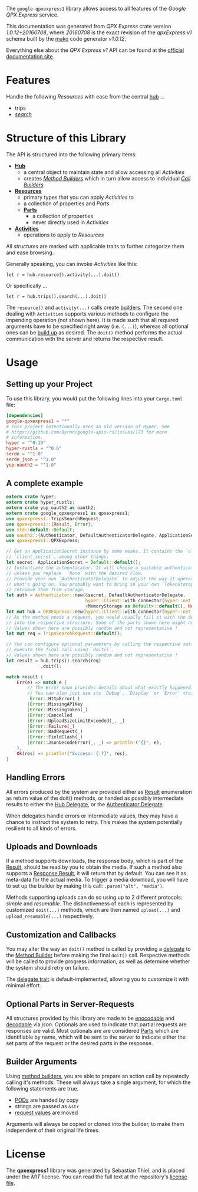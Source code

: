 <!---
DO NOT EDIT !
This file was generated automatically from 'src/mako/api/README.md.mako'
DO NOT EDIT !
-->
The `google-qpxexpress1` library allows access to all features of the *Google QPX Express* service.

This documentation was generated from *QPX Express* crate version *1.0.12+20160708*, where *20160708* is the exact revision of the *qpxExpress:v1* schema built by the [mako](http://www.makotemplates.org/) code generator *v1.0.12*.

Everything else about the *QPX Express* *v1* API can be found at the
[official documentation site](http://developers.google.com/qpx-express).
# Features

Handle the following *Resources* with ease from the central [hub](https://docs.rs/google-qpxexpress1/1.0.12+20160708/google_qpxexpress1/struct.QPXExpress.html) ... 

* trips
 * [*search*](https://docs.rs/google-qpxexpress1/1.0.12+20160708/google_qpxexpress1/struct.TripSearchCall.html)




# Structure of this Library

The API is structured into the following primary items:

* **[Hub](https://docs.rs/google-qpxexpress1/1.0.12+20160708/google_qpxexpress1/struct.QPXExpress.html)**
    * a central object to maintain state and allow accessing all *Activities*
    * creates [*Method Builders*](https://docs.rs/google-qpxexpress1/1.0.12+20160708/google_qpxexpress1/trait.MethodsBuilder.html) which in turn
      allow access to individual [*Call Builders*](https://docs.rs/google-qpxexpress1/1.0.12+20160708/google_qpxexpress1/trait.CallBuilder.html)
* **[Resources](https://docs.rs/google-qpxexpress1/1.0.12+20160708/google_qpxexpress1/trait.Resource.html)**
    * primary types that you can apply *Activities* to
    * a collection of properties and *Parts*
    * **[Parts](https://docs.rs/google-qpxexpress1/1.0.12+20160708/google_qpxexpress1/trait.Part.html)**
        * a collection of properties
        * never directly used in *Activities*
* **[Activities](https://docs.rs/google-qpxexpress1/1.0.12+20160708/google_qpxexpress1/trait.CallBuilder.html)**
    * operations to apply to *Resources*

All *structures* are marked with applicable traits to further categorize them and ease browsing.

Generally speaking, you can invoke *Activities* like this:

```Rust,ignore
let r = hub.resource().activity(...).doit()
```

Or specifically ...

```ignore
let r = hub.trips().search(...).doit()
```

The `resource()` and `activity(...)` calls create [builders][builder-pattern]. The second one dealing with `Activities` 
supports various methods to configure the impending operation (not shown here). It is made such that all required arguments have to be 
specified right away (i.e. `(...)`), whereas all optional ones can be [build up][builder-pattern] as desired.
The `doit()` method performs the actual communication with the server and returns the respective result.

# Usage

## Setting up your Project

To use this library, you would put the following lines into your `Cargo.toml` file:

```toml
[dependencies]
google-qpxexpress1 = "*"
# This project intentionally uses an old version of Hyper. See
# https://github.com/Byron/google-apis-rs/issues/173 for more
# information.
hyper = "^0.10"
hyper-rustls = "^0.6"
serde = "^1.0"
serde_json = "^1.0"
yup-oauth2 = "^1.0"
```

## A complete example

```Rust
extern crate hyper;
extern crate hyper_rustls;
extern crate yup_oauth2 as oauth2;
extern crate google_qpxexpress1 as qpxexpress1;
use qpxexpress1::TripsSearchRequest;
use qpxexpress1::{Result, Error};
use std::default::Default;
use oauth2::{Authenticator, DefaultAuthenticatorDelegate, ApplicationSecret, MemoryStorage};
use qpxexpress1::QPXExpress;

// Get an ApplicationSecret instance by some means. It contains the `client_id` and 
// `client_secret`, among other things.
let secret: ApplicationSecret = Default::default();
// Instantiate the authenticator. It will choose a suitable authentication flow for you, 
// unless you replace  `None` with the desired Flow.
// Provide your own `AuthenticatorDelegate` to adjust the way it operates and get feedback about 
// what's going on. You probably want to bring in your own `TokenStorage` to persist tokens and
// retrieve them from storage.
let auth = Authenticator::new(&secret, DefaultAuthenticatorDelegate,
                              hyper::Client::with_connector(hyper::net::HttpsConnector::new(hyper_rustls::TlsClient::new())),
                              <MemoryStorage as Default>::default(), None);
let mut hub = QPXExpress::new(hyper::Client::with_connector(hyper::net::HttpsConnector::new(hyper_rustls::TlsClient::new())), auth);
// As the method needs a request, you would usually fill it with the desired information
// into the respective structure. Some of the parts shown here might not be applicable !
// Values shown here are possibly random and not representative !
let mut req = TripsSearchRequest::default();

// You can configure optional parameters by calling the respective setters at will, and
// execute the final call using `doit()`.
// Values shown here are possibly random and not representative !
let result = hub.trips().search(req)
             .doit();

match result {
    Err(e) => match e {
        // The Error enum provides details about what exactly happened.
        // You can also just use its `Debug`, `Display` or `Error` traits
         Error::HttpError(_)
        |Error::MissingAPIKey
        |Error::MissingToken(_)
        |Error::Cancelled
        |Error::UploadSizeLimitExceeded(_, _)
        |Error::Failure(_)
        |Error::BadRequest(_)
        |Error::FieldClash(_)
        |Error::JsonDecodeError(_, _) => println!("{}", e),
    },
    Ok(res) => println!("Success: {:?}", res),
}

```
## Handling Errors

All errors produced by the system are provided either as [Result](https://docs.rs/google-qpxexpress1/1.0.12+20160708/google_qpxexpress1/enum.Result.html) enumeration as return value of 
the doit() methods, or handed as possibly intermediate results to either the 
[Hub Delegate](https://docs.rs/google-qpxexpress1/1.0.12+20160708/google_qpxexpress1/trait.Delegate.html), or the [Authenticator Delegate](https://docs.rs/yup-oauth2/*/yup_oauth2/trait.AuthenticatorDelegate.html).

When delegates handle errors or intermediate values, they may have a chance to instruct the system to retry. This 
makes the system potentially resilient to all kinds of errors.

## Uploads and Downloads
If a method supports downloads, the response body, which is part of the [Result](https://docs.rs/google-qpxexpress1/1.0.12+20160708/google_qpxexpress1/enum.Result.html), should be
read by you to obtain the media.
If such a method also supports a [Response Result](https://docs.rs/google-qpxexpress1/1.0.12+20160708/google_qpxexpress1/trait.ResponseResult.html), it will return that by default.
You can see it as meta-data for the actual media. To trigger a media download, you will have to set up the builder by making
this call: `.param("alt", "media")`.

Methods supporting uploads can do so using up to 2 different protocols: 
*simple* and *resumable*. The distinctiveness of each is represented by customized 
`doit(...)` methods, which are then named `upload(...)` and `upload_resumable(...)` respectively.

## Customization and Callbacks

You may alter the way an `doit()` method is called by providing a [delegate](https://docs.rs/google-qpxexpress1/1.0.12+20160708/google_qpxexpress1/trait.Delegate.html) to the 
[Method Builder](https://docs.rs/google-qpxexpress1/1.0.12+20160708/google_qpxexpress1/trait.CallBuilder.html) before making the final `doit()` call. 
Respective methods will be called to provide progress information, as well as determine whether the system should 
retry on failure.

The [delegate trait](https://docs.rs/google-qpxexpress1/1.0.12+20160708/google_qpxexpress1/trait.Delegate.html) is default-implemented, allowing you to customize it with minimal effort.

## Optional Parts in Server-Requests

All structures provided by this library are made to be [enocodable](https://docs.rs/google-qpxexpress1/1.0.12+20160708/google_qpxexpress1/trait.RequestValue.html) and 
[decodable](https://docs.rs/google-qpxexpress1/1.0.12+20160708/google_qpxexpress1/trait.ResponseResult.html) via *json*. Optionals are used to indicate that partial requests are responses 
are valid.
Most optionals are are considered [Parts](https://docs.rs/google-qpxexpress1/1.0.12+20160708/google_qpxexpress1/trait.Part.html) which are identifiable by name, which will be sent to 
the server to indicate either the set parts of the request or the desired parts in the response.

## Builder Arguments

Using [method builders](https://docs.rs/google-qpxexpress1/1.0.12+20160708/google_qpxexpress1/trait.CallBuilder.html), you are able to prepare an action call by repeatedly calling it's methods.
These will always take a single argument, for which the following statements are true.

* [PODs][wiki-pod] are handed by copy
* strings are passed as `&str`
* [request values](https://docs.rs/google-qpxexpress1/1.0.12+20160708/google_qpxexpress1/trait.RequestValue.html) are moved

Arguments will always be copied or cloned into the builder, to make them independent of their original life times.

[wiki-pod]: http://en.wikipedia.org/wiki/Plain_old_data_structure
[builder-pattern]: http://en.wikipedia.org/wiki/Builder_pattern
[google-go-api]: https://github.com/google/google-api-go-client

# License
The **qpxexpress1** library was generated by Sebastian Thiel, and is placed 
under the *MIT* license.
You can read the full text at the repository's [license file][repo-license].

[repo-license]: https://github.com/Byron/google-apis-rsblob/master/LICENSE.md
